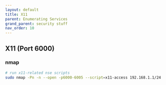 ```yaml
---
layout: default
title: X11 
parent: Enumerating Services
grand_parent: security stuff
nav_order: 10
---
```


## X11 (Port 6000)
### nmap
```bash
# run x11-related nse scripts
sudo nmap -Pn -n --open -p6000-6005 --script=x11-access 192.168.1.1/24
```


